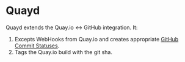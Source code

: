 # Quayd

Quayd extends the Quay.io <-> GitHub integration. It:

1. Excepts WebHooks from Quay.io and creates appropriate [GitHub Commit Statuses](https://developer.github.com/v3/repos/statuses/).
2. Tags the Quay.io build with the git sha.
